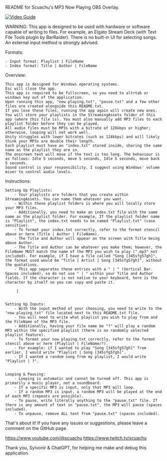 README for Scuachu's MP3 Now Playing OBS Overlay.

[![Video Guide](https://img.youtube.com/vi/T-FQv-yiIqSPQ/maxresdefault.jpg)](https://youtu.be/T-FQv-yiIqSPQ)

WARNING: This app is designed to be used with hardware or software capable of writing to files. For example, an Elgato Stream Deck (with Text File Tools plugin by BarRaider). There is no built-in UI for selecting songs. An external input method is strongly advised.


Formats:

	- Input format: Playlist | FileName
	- Index format: Title | Author | FileName


Overview:

	This app is designed for Windows operating systems.
	Esc will close the app.
	This app is required to be fullscreen, so you need to alt+tab or windows key out of the application.
	Upon running this app, "now playing.txt", "pause.txt" and a few other files are created alongside this README.txt.
	If you lose these files, running the app again will create new ones.
	You will store your playlists in the StreamingAssets folder of this app (where this file is). You must also manually add MP3 files to each playlist folder before they can be played.
	All audio files must be MP3s with a bitrate of 128kbps or higher; otherwise, looping will not work well.
	Unity struggles with lower bitrates (such as 124kbps) and will likely think your MP3s are double their length.
	Each playlist must have an "index.txt" stored inside, sharing the same name as the playlist they are in.
	The onscreen text will move if the text is too long. The behaviour is as follows: Idle 5 seconds, move 5 seconds, Idle 5 seconds, move back 5 seconds.
	Sound control is your responsibility. I suggest using Windows' volume mixer to control audio levels.


Instructions:

	Setting Up Playlists:
		- Your playlists are folders that you create within StreamingAssets. You can name them whatever you want.
		- Within these playlist folders is where you will locally store your MP3 files.
		- Additionally, you need to make an index.txt file with the same name as the playlist folder. For example, If the playlist folder name is "Playlist", the index.txt needs to be named "Playlist.txt" (case sensitive).
		- To format your index.txt correctly, refer to the format stencil above or here (Title | Author | FileName).
		- The Title and Author will appear on the screen with Title being above Author.
		- The Title and Author can be whatever you make them; however, the FileName MUST match the name of the MP3 you wish to play (".mp3" not included). For example, if I have a file called "Song [345sfg57gh]", the format used would be "Title | Artist | Song [345sfg57gh]", without the quotations.
		- This app separates these entries with a " | " (Vertical Bar. Spaces included), so do not use " | " within your Title and Author fields. If the character is not native to your keyboard, here is the character by itself so you can copy and paste it.

		 | 


	Setting Up Inputs:
		- With the input method of your choosing, you need to write to the "now playing.txt" file located next to this README.txt file.
		- You will need to write what playlist you wish to play from and the FileName of the MP3 file.
		- Additionally, having your file name be "?" will play a random MP3 within the specified playlist (there is no randomly selected playlist feature).
		- To format your now playing.txt correctly, refer to the format stencil above or here (Playlist | FileName/?).
		- For example: if I wanted to play "Song [345sfg57gh]" from earlier, I would write "Playlist | Song [345sfg57gh]".
		- If I wanted a random song from my playlist, I would write "Playlist | ?".


	Looping & Pausing:
		- Looping is automatic and cannot be turned off. This app is primarily a music player, not a soundboard.
		- If a specific MP3 is input, only that MP3 will loop.
		- If a random MP3 is input, a random MP3 will be played at the end of each MP3 (repeats are possible).
		- To pause, write literally anything to the "pause.txt" file. If there is any amount of text in "pause.txt", the MP3 will pause (spaces included).
		- To unpause, remove ALL text from "pause.txt" (spaces included).


That's about it! If you have any issues or suggestions, please leave a comment on the GitHub page.


https://www.youtube.com/@scuachu
https://www.twitch.tv/scuachu


Thank you, Sylvonir & ChatGPT, for helping me make and debug this application.

